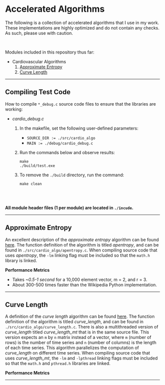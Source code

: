 # Accelerated Algorithms

The following is a collection of accelerated algorithms that I use in my work. These implementations are highly optimized and do not contain any checks. As such, please
use with caution.

<br/>

Modules included in this repository thus far:
* Cardiovascular Algorithms 
    1) [Approximate Entropy](#approximate-entropy)
    2) [Curve Length](#curve-length)
    
---

## Compiling Test Code

How to compile `*_debug.c` source code files to ensure that the libraries are working:
* *cardio_debug.c*
    
    1) In the makefile, set the following user-defined parameters: 
        
        * `SOURCE_DIR := ./src/cardio_algo`
        * `MAIN := ./debug/cardio_debug.c`
    
    2) Run the commands below and observe results:
    
        ```
        make
        ./build/test.exe
        ```
    
    3) To remove the `./build` directory, run the command:

        ```
        make clean
        ```
         
<br/>
<br/>

**All module header files (1 per module) are located in `./incude`.** 

---

## Approximate Entropy

An excellent description of the *approximate entropy* algorithm can be found [here](https://en.wikipedia.org/wiki/Approximate_entropy#The_interpretation). The function definition of the algorithm is titled *apentropy*, and can be found in `./src/cardio_algo/apentropy.c`. When compiling source code that uses *apentropy*, the `-lm` linking flag must be included so that the `math.h` library is linked.

**Performance Metrics**
* Takes *~0.5-1 second* for a 10,000 element vector, m = 2, and r = 3.
* About 300-500 times faster than the Wikipedia Python implementation.

---

## Curve Length

A definition of the *curve length* algorithm can be found [here](https://lcp.mit.edu/pdf/Zong06.pdf). The function definition of the algorithm is titled *curve_length*, and can be found in `./src/cardio_algo/curve_length.c`. There is also a multithreaded version of *curve_length* titled *curve_length_mt* that is in the same source file. This version expects an `m` by `n` matrix instead of a vector, where `m` (number of rows) is the number of time series and `n` (number of columns) is the length of each time series. This algorithm parallelizes the computation of *curve_length* on different time series. When compiling source code that uses *curve_length_mt*, the `-lm` and `-lpthread` linking flags must be included so that the `math.h` and `pthread.h` libraries are linked.

**Performance Metrics**

---
